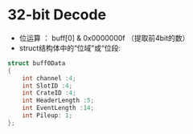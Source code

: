 # 32-bit Decode
  - 位运算 ： buff[0] & 0x0000000f （提取前4bit的数）
  - struct结构体中的“位域”或“位段:
```cpp
struct buff0Data
{ 
    int channel :4; 
    int SlotID :4; 
    int CrateID :4;
    int HeaderLength :5;
    int EventLength :14;
    int Pileup: 1;
}; 
```
